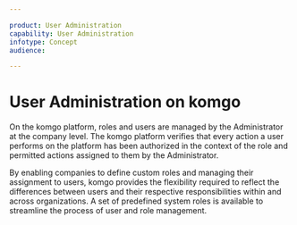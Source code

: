 ```yaml
---

product: User Administration
capability: User Administration
infotype: Concept
audience: 

---
```

# User Administration on komgo

On the komgo platform, roles and users are managed by the Administrator at the company level. The komgo platform verifies that every action a user performs on the platform has been authorized in the context of the role and permitted actions assigned to them by the Administrator.

By enabling companies to define custom roles and managing their assignment to users, komgo provides the flexibility required to reflect the differences between users and their respective responsibilities within and across organizations. A set of predefined system roles is available to streamline the process of user and role management.
